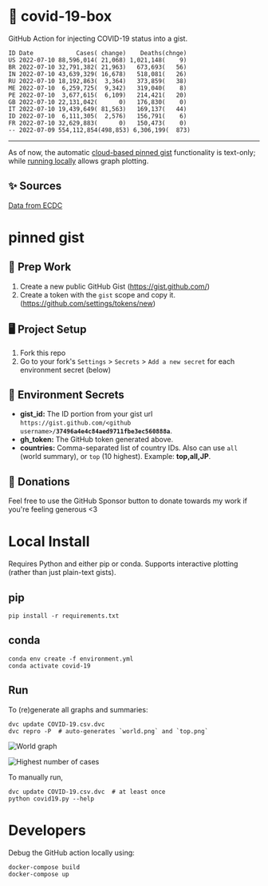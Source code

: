 # 🏥 covid-19-box

GitHub Action for injecting COVID-19 status into a gist.

```
ID Date            Cases( change)    Deaths(chnge)
US 2022-07-10 88,596,014( 21,068) 1,021,148(    9)
BR 2022-07-10 32,791,382( 21,963)   673,693(   56)
IN 2022-07-10 43,639,329( 16,678)   518,081(   26)
RU 2022-07-10 18,192,863(  3,364)   373,859(   38)
ME 2022-07-10  6,259,725(  9,342)   319,040(    8)
PE 2022-07-10  3,677,615(  6,109)   214,421(   20)
GB 2022-07-10 22,131,042(      0)   176,830(    0)
IT 2022-07-10 19,439,649( 81,563)   169,137(   44)
ID 2022-07-10  6,111,305(  2,576)   156,791(    6)
FR 2022-07-10 32,629,883(      0)   150,473(    0)
-- 2022-07-09 554,112,854(498,853) 6,306,199(  873)
```

---

As of now, the automatic [cloud-based pinned gist](#pinned-gist) functionality is text-only;
while [running locally](#local-install) allows graph plotting.

## ✨ Sources

[Data from ECDC](https://www.ecdc.europa.eu/en/publications-data/download-todays-data-geographic-distribution-covid-19-cases-worldwide)

# pinned gist

## 🎒 Prep Work
1. Create a new public GitHub Gist (https://gist.github.com/)
1. Create a token with the `gist` scope and copy it. (https://github.com/settings/tokens/new)

## 🖥 Project Setup
1. Fork this repo
1. Go to your fork's `Settings` > `Secrets` > `Add a new secret` for each environment secret (below)

## 🤫 Environment Secrets
- **gist_id:** The ID portion from your gist url `https://gist.github.com/<github username>/`**`37496a4e4c84aed9711fbe3ec560888a`**.
- **gh_token:** The GitHub token generated above.
- **countries:** Comma-separated list of country IDs. Also can use `all` (world summary), or `top` (10 highest). Example: **top,all,JP**.

## 💸 Donations

Feel free to use the GitHub Sponsor button to donate towards my work if you're feeling generous <3

# Local Install

Requires Python and either pip or conda. Supports interactive plotting (rather than just plain-text gists).

## pip

```
pip install -r requirements.txt
```

## conda

```
conda env create -f environment.yml
conda activate covid-19
```

## Run

To (re)generate all graphs and summaries:

```
dvc update COVID-19.csv.dvc
dvc repro -P  # auto-generates `world.png` and `top.png`
```

![World graph](world.png)

![Highest number of cases](top.png)

To manually run,

```
dvc update COVID-19.csv.dvc  # at least once
python covid19.py --help
```

# Developers

Debug the GitHub action locally using:

```
docker-compose build
docker-compose up
```
